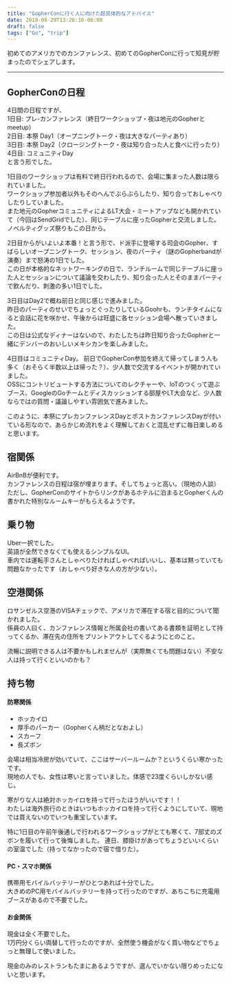 ```yaml
---
title: "GopherConに行く人に向けた超具体的なアドバイス"
date: 2018-08-29T13:26:16-06:00
draft: false
tags: ["Go", "trip"]
---
```

初めてのアメリカでのカンファレンス、初めてのGopherConに行って知見が貯まったのでシェアします。

***
## GopherConの日程
4日間の日程ですが、<br>
1日目: プレ-カンファレンス（終日ワークショップ・夜は地元のGopherとmeetup）<br>
2日目: 本祭 Day1（オープニングトーク・夜は大きなパーティあり）<br>
3日目: 本祭 Day2（クロージングトーク・夜は知り合った人と食べに行ったり）<br>
4日目: コミュニティDay<br>
と言う形でした。

1日目のワークショップは有料で終日行われるので、会場に集まった人数は限られていました。<br>
ワークショップ参加者以外もそのへんでぶらぶらしたり、知り合っておしゃべりしたりしていました。<br>
また地元のGopherコミュニティによるLT大会・ミートアップなども開かれていて（今回はSendGridでした）、同じテーブルに座ったGopherと交流しました。<br>
ノベルティグッズ祭りもこの日から。

2日目からがいよいよ本番！と言う形で、ド派手に登場する司会のGopher、すばらしいオープニングトーク、セッション、夜のパーティ（謎のGopherbandが演奏）まで怒涛の1日でした。<br>
この日が本格的なネットワーキングの日で、ランチルームで同じテーブルに座った人とセッションについて議論を交わしたり、知り合った人とそのままパーティで飲んだり、刺激の多い1日でした。

3日目はDay2で概ね前日と同じ感じで進みました。<br>
昨日のパーティのせいでちょっとぐったりしているGoohrも、ランチタイムになると会話に花を咲かせ、午後からは旺盛に各セッション会場へ散っていきました。<br>
この日は公式なディナーはないので、わたしたちは昨日知り合ったGopherと一緒にデンバーのおいしいメキシカンを楽しみました。

4日目はコミュニティDay。
前日でGopherCon参加を終えて帰ってしまう人も多く（おそらく半数以上は帰った？）、少人数で交流するイベントが開かれていました。<br>
OSSにコントリビュートする方法についてのレクチャーや、IoTのつくって遊ぶブース、GoogleのGoチームとディスカッションする部屋やLT大会など、少人数ならではの質問・議論しやすい雰囲気で進みました。

このように、本祭にプレカンファレンスDayとポストカンファレンスDayが付いている形なので、あらかじめ流れをよく理解しておくと混乱せずに毎日楽しめると思います。

## 宿関係
AirBnBが便利です。<br>
カンファレンスの日程は宿が埋まります。そしてちょっと高い。（現地の人談）<br>
ただし、GopherConのサイトからリンクがあるホテルに泊まるとGopherくんの書かれた特別なルームキーがもらえるようです。

## 乗り物
Uber一択でした。<br>
英語が全然できなくても使えるシンプルなUI。<br>
車内では運転手さんとしゃべりたければしゃべればいいし、基本は黙っていても問題なかったです（おしゃべり好きな人の方が少ない）。

## 空港関係
ロサンゼルス空港のVISAチェックで、アメリカで滞在する宿と目的について聞かれました。<br>
係員の人曰く、カンファレンス情報と所属会社の書いてある書類を証明として持ってくるか、滞在先の住所をプリントアウトしてくるようにとのこと。

流暢に説明できる人は不要かもしれませんが（実際無くても問題はない）不安な人は持って行くといいのかも？

## 持ち物
#### 防寒関係
- ホッカイロ
- 厚手のパーカー（Gopherくん柄だとなおよし）
- スカーフ
- 長ズボン

会場は相当冷房が効いていて、ここはサーバールームか？というくらい寒かったです。<br>
現地の人でも、女性は寒いと言っていました。体感で23度くらいしかない感じ。

寒がりな人は絶対ホッカイロを持って行ったほうがいいです！！<br>
わたしは海外旅行のときはいつもホッカイロを持って行くようにしていて、現地では買えないのでいつも重宝しています。

特に1日目の午前午後通しで行われるワークショップがとても寒くて、7部丈のズボンを履いて行って後悔しました。
連日、膝掛けがあってちょうどいいくらいの室温でした（持ってなかったので宿で借りた）。

#### PC・スマホ関係
携帯用モバイルバッテリーがひとつあれば十分でした。<br>
大きめのPC用モバイルバッテリーを持って行ったのですが、あちこちに充電用ブースがあるので不要でした。

#### お金関係
現金は全く不要でした。<br>
1万円分くらい両替して行ったのですが、全然使う機会がなく買い物などでちょっと無理して使いました。

現金のみのレストランもたまにあるようですが、選んでいかない限りめったにないと思います。